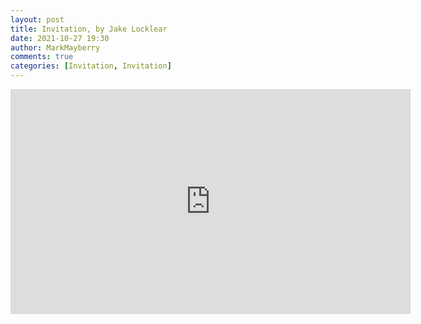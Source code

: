 ```yaml
---
layout: post
title: Invitation, by Jake Locklear
date: 2021-10-27 19:30
author: MarkMayberry
comments: true
categories: [Invitation, Invitation]
---
```

<p><iframe src="https://player.vimeo.com/video/639934857?h=bc330b775b&amp;title=0&amp;byline=0" width="640" height="360" frameborder="0" allowfullscreen=""></iframe></p>
